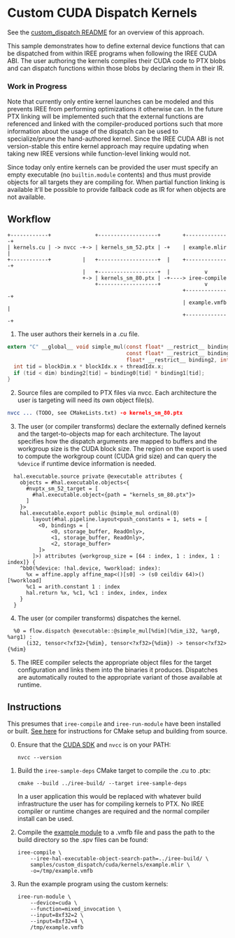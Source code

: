 # Custom CUDA Dispatch Kernels

See the [custom_dispatch README](/samples/custom_dispatch/README.md) for an
overview of this approach.

This sample demonstrates how to define external device functions that can be
dispatched from within IREE programs when following the IREE CUDA ABI. The user
authoring the kernels compiles their CUDA code to PTX blobs and can dispatch
functions within those blobs by declaring them in their IR.

### Work in Progress

Note that currently only entire kernel launches can be modeled and this prevents
IREE from performing optimizations it otherwise can. In the future PTX linking
will be implemented such that the external functions are referenced and linked
with the compiler-produced portions such that more information about the usage
of the dispatch can be used to specialize/prune the hand-authored kernel. Since
the IREE CUDA ABI is not version-stable this entire kernel approach may require
updating when taking new IREE versions while function-level linking would not.

Since today only entire kernels can be provided the user must specify an empty
executable (no `builtin.module` contents) and thus must provide objects for
all targets they are compiling for. When partial function linking is available
it'll be possible to provide fallback code as IR for when objects are not
available.

## Workflow

```
+------------+              +-------------------+       +--------------+
| kernels.cu | -> nvcc -+-> | kernels_sm_52.ptx | -+    | example.mlir |
+------------+          |   +-------------------+  |    +--------------+
                        |   +-------------------+  |           v
                        +-> | kernels_sm_80.ptx | -+----> iree-compile
                            +-------------------+              v
                                                        +--------------+
                                                        | example.vmfb |
                                                        +--------------+
```

1. The user authors their kernels in a .cu file.

```c
extern "C" __global__ void simple_mul(const float* __restrict__ binding0,
                                      const float* __restrict__ binding1,
                                      float* __restrict__ binding2, int dim) {
  int tid = blockDim.x * blockIdx.x + threadIdx.x;
  if (tid < dim) binding2[tid] = binding0[tid] * binding1[tid];
}
```

2. Source files are compiled to PTX files via nvcc. Each architecture the user
   is targeting will need its own object file(s).

```cmake
nvcc ... (TODO, see CMakeLists.txt) -o kernels_sm_80.ptx
```

3. The user (or compiler transforms) declare the externally defined kernels and
   the target-to-objects map for each architecture. The layout specifies how
   the dispatch arguments are mapped to buffers and the workgroup size is the
   CUDA block size. The region on the export is used to compute the workgroup
   count (CUDA grid size) and can query the `%device` if runtime device
   information is needed.

```mlir
  hal.executable.source private @executable attributes {
    objects = #hal.executable.objects<{
      #nvptx_sm_52_target = [
        #hal.executable.object<{path = "kernels_sm_80.ptx"}>
      ]
    }>
    hal.executable.export public @simple_mul ordinal(0)
        layout(#hal.pipeline.layout<push_constants = 1, sets = [
          <0, bindings = [
              <0, storage_buffer, ReadOnly>,
              <1, storage_buffer, ReadOnly>,
              <2, storage_buffer>
          ]>
        ]>) attributes {workgroup_size = [64 : index, 1 : index, 1 : index]} {
    ^bb0(%device: !hal.device, %workload: index):
      %x = affine.apply affine_map<()[s0] -> (s0 ceildiv 64)>()[%workload]
      %c1 = arith.constant 1 : index
      hal.return %x, %c1, %c1 : index, index, index
    }
  }
```

4. The user (or compiler transforms) dispatches the kernel.

```mlir
  %0 = flow.dispatch @executable::@simple_mul[%dim](%dim_i32, %arg0, %arg1) :
      (i32, tensor<?xf32>{%dim}, tensor<?xf32>{%dim}) -> tensor<?xf32>{%dim}
```

5. The IREE compiler selects the appropriate object files for the target
   configuration and links them into the binaries it produces. Dispatches are
   automatically routed to the appropriate variant of those available at
   runtime.

## Instructions

This presumes that `iree-compile` and `iree-run-module` have been installed or
built. [See here](https://iree-org.github.io/iree/building-from-source/getting-started/)
for instructions for CMake setup and building from source.

0. Ensure that the [CUDA SDK](https://developer.nvidia.com/cuda-downloads) and `nvcc` is on your PATH:

    ```
    nvcc --version
    ```

1. Build the `iree-sample-deps` CMake target to compile the .cu to .ptx:

    ```
    cmake --build ../iree-build/ --target iree-sample-deps
    ```

    In a user application this would be replaced with whatever build
    infrastructure the user has for compiling kernels to PTX. No IREE
    compiler or runtime changes are required and the normal compiler install can
    be used.

2. Compile the [example module](./example.mlir) to a .vmfb file and pass the
   path to the build directory so the .spv files can be found:

    ```
    iree-compile \
        --iree-hal-executable-object-search-path=../iree-build/ \
        samples/custom_dispatch/cuda/kernels/example.mlir \
        -o=/tmp/example.vmfb
    ```

3. Run the example program using the custom kernels:

    ```
    iree-run-module \
        --device=cuda \
        --function=mixed_invocation \
        --input=8xf32=2 \
        --input=8xf32=4 \
        /tmp/example.vmfb
    ```
